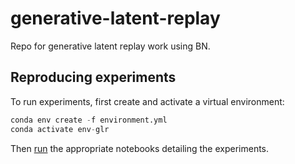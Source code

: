 # generative-latent-replay

Repo for generative latent replay work using BN.

## Reproducing experiments

To run experiments, first create and activate a virtual environment:

```python
conda env create -f environment.yml
conda activate env-glr
```

Then [run](https://jupyter-notebook-beginner-guide.readthedocs.io/en/latest/execute.html) the appropriate notebooks detailing the experiments.
